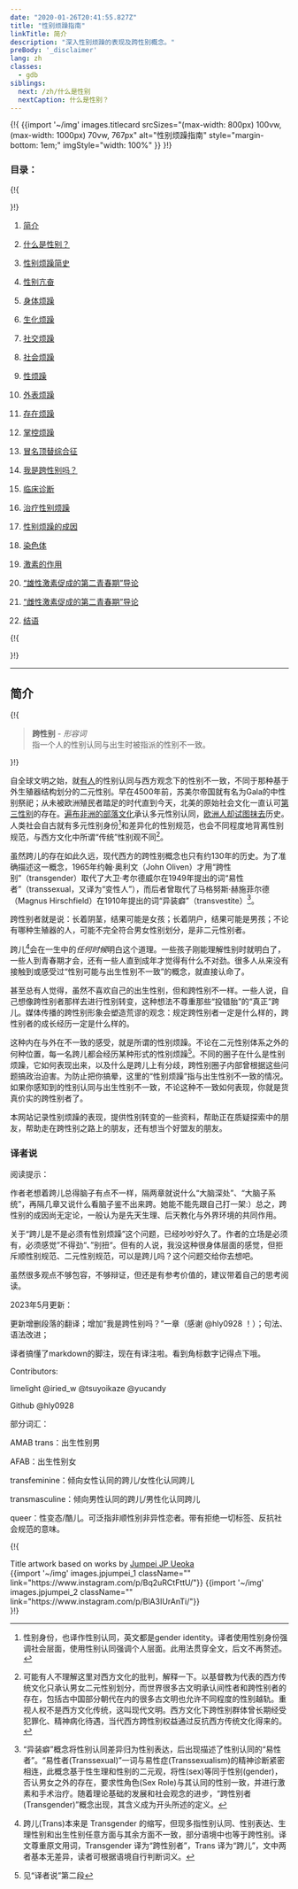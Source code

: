 ```yaml
---
date: "2020-01-26T20:41:55.827Z"
title: "性别烦躁指南"
linkTitle: 简介
description: "深入性别烦躁的表现及跨性别概念。"
preBody: '_disclaimer'
lang: zh
classes:
  - gdb
siblings:
  next: /zh/什么是性别
  nextCaption: 什么是性别？
---
```


{!{
{{import
  '~/img'
  images.titlecard
  srcSizes="(max-width: 800px) 100vw, (max-width: 1000px) 70vw, 767px"
  alt="性别烦躁指南"
  style="margin-bottom: 1em;"
  imgStyle="width: 100%"
}}
}!}

### 目录：

{!{ <div class="two-column-list"> }!}

1. [简介](#简介)

2. [什么是性别？](/zh/什么是性别)

3. [性别烦躁简史](/zh/历史)

4. [性别亢奋](/zh/亢奋)

5. [身体烦躁](/zh/身体烦躁)

6. [生化烦躁](/zh/生化烦躁)

7. [社交烦躁](/zh/社交烦躁)

8. [社会烦躁](/zh/社会烦躁)

9. [性烦躁](/zh/性烦躁)

10. [外表烦躁](/zh/外表烦躁)

11. [存在烦躁](/zh/存在烦躁)

12. [掌控烦躁](/zh/掌控烦躁)

13. [冒名顶替综合征](/zh/冒名顶替综合征)

14. [我是跨性别吗？](/zh/我是跨性别吗)

15. [临床诊断](/zh/诊断)

16. [治疗性别烦躁](/zh/治疗)

17. [性别烦躁的成因](/zh/成因)

18. [染色体](/zh/染色体)

19. [激素的作用](/zh/激素)

20. [“雄性激素促成的第二青春期”导论](/zh/雄二青春期)

21. [“雌性激素促成的第二青春期”导论](/zh/雌二青春期)

22. [结语](/zh/结语)

{!{ </div> }!}

<hr class="print-break-after print-hidden">

## 简介

{!{
<div class="gutter"><blockquote>
  <strong>跨性别</strong> - <em>形容词</em><br>
  指一个人的性别认同与出生时被指派的性别不一致。
</blockquote></div>

}!}

自全球文明之始，就[有人](https://en.wikipedia.org/wiki/Transgender_history)的性别认同与西方观念下的性别不一致，不同于那种基于外生殖器结构划分的二元性别。早在4500年前，苏美尔帝国就有名为Gala的中性别祭祀；从未被欧洲殖民者踏足的时代直到今天，北美的原始社会文化一直认可[第三性别](https://en.wikipedia.org/wiki/Third_gender)的存在。[遍布非洲的部落文化](https://medium.com/@janelane_62637/the-splendor-of-gender-non-conformity-in-africa-f894ff5706e1)承认多元性别认同，[欧洲人却试图抹去](https://daily.jstor.org/the-deviant-african-genders-that-colonialism-condemned/)历史。人类社会自古就有多元性别身份[^1]和差异化的性别规范，也会不同程度地背离性别规范，与西方文化中所谓“传统”性别观不同[^2]。

虽然跨儿的存在如此久远，现代西方的跨性别概念也只有约130年的历史。为了准确描述这一概念，1965年约翰·奥利文（John Oliven）才用“跨性别”（transgender）取代了大卫·考尔德威尔在1949年提出的词“易性者”（transsexual，又译为“变性人”），而后者曾取代了马格努斯·赫施菲尔德（Magnus Hirschfield）在1910年提出的词“异装癖”（transvestite）[^3]。

跨性别者就是说：长着阴茎，结果可能是女孩；长着阴户，结果可能是男孩；不论有哪种生殖器的人，可能不完全符合男女性别划分，是非二元性别者。

跨儿[^4]会在一生中的*任何时候*明白这个道理。一些孩子刚能理解性别时就明白了，一些人到青春期才会，还有一些人直到成年才觉得有什么不对劲。很多人从来没有接触到或感受过“性别可能与出生性别不一致”的概念，就直接认命了。

甚至总有人觉得，虽然不喜欢自己的出生性别，但和跨性别不一样。一些人说，自己想像跨性别者那样去进行性别转变，这种想法不尊重那些“投错胎”的“真正”跨儿。媒体传播的跨性别形象会塑造荒谬的观念：规定跨性别者一定是什么样的，跨性别者的成长经历一定是什么样的。

这种内在与外在不一致的感受，就是所谓的性别烦躁。不论在二元性别体系之外的何种位置，每一名跨儿都会经历某种形式的性别烦躁[^5]。不同的圈子在什么是性别烦躁，它如何表现出来，以及什么是跨儿上有分歧，跨性别圈子内部曾根据这些问题搞政治迫害。为防止把你搞晕，这里的“性别烦躁”指与出生性别不一致的情况。如果你感知到的性别认同与出生性别不一致，不论这种不一致如何表现，你就是货真价实的跨性别者了。

本网站记录性别烦躁的表现，提供性别转变的一些资料，帮助正在质疑探索中的朋友，帮助走在跨性别之路上的朋友，还有想当个好盟友的朋友。



### 译者说

阅读提示：

作者老想着跨儿总得脑子有点不一样，隔两章就说什么“大脑深处”、“大脑子系统”，再隔几章又说什么看脑子鉴不出来跨。她能不能先跟自己打一架:）总之，跨性别的成因尚无定论，一般认为是先天生理、后天教化与外界环境的共同作用。

关于“跨儿是不是必须有性别烦躁”这个问题，已经吵吵好久了。作者的立场是必须有，必须感觉”不得劲“、”别扭“。但有的人说，我没这种很身体层面的感觉，但拒斥顺性别规范、二元性别规范，可以是跨儿吗？这个问题交给你去想吧。

虽然很多观点不够包容，不够辩证，但还是有参考价值的，建议带着自己的思考阅读。

2023年5月更新：

更新增删段落的翻译；增加“我是跨性别吗？”一章（感谢 @hly0928 ！）；句法、语法改进；

译者搞懂了markdown的脚注，现在有译注啦。看到角标数字记得点下哦。

Contributors: 

limelight @iried_w @tsuyoikaze @yucandy

Github @hly0928

部分词汇：

AMAB trans：出生性别男

AFAB：出生性别女

transfeminine：倾向女性认同的跨儿/女性化认同跨儿

transmasculine：倾向男性认同的跨儿/男性化认同跨儿

queer：性变态/酷儿。可泛指非顺性别非异性恋者。带有拒绝一切标签、反抗社会规范的意味。

[^1]: 性别身份，也译作性别认同，英文都是gender identity。译者使用性别身份强调社会层面，使用性别认同强调个人层面。此用法贯穿全文，后文不再赘述。
[^2]: 可能有人不理解这里对西方文化的批判，解释一下。以基督教为代表的西方传统文化只承认男女二元性别划分，而世界很多古文明承认间性者和跨性别者的存在，包括古中国部分朝代在内的很多古文明也允许不同程度的性别越轨。重视人权不是西方文化传统，这叫现代文明。西方文化下跨性别群体曾长期经受犯罪化、精神病化待遇，当代西方跨性别权益通过反抗西方传统文化得来的。
[^3]: “异装癖”概念将性别认同差异归为性别表达，后出现描述了性别认同的“易性者”。“易性者(Transsexual)”一词与易性症(Transsexualism)的精神诊断紧密相连，此概念基于性生理和性别的二元观，将性(sex)等同于性别(gender)，否认男女之外的存在，要求性角色(Sex Role)与其认同的性别一致，并进行激素和手术治疗。随着理论基础的发展和社会观念的进步，“跨性别者(Transgender)”概念出现，其含义成为开头所述的定义。
[^4]: 跨儿(Trans)本来是 Transgender 的缩写，但现多指性别认同、性别表达、生理性别和出生性别任意方面与其余方面不一致，部分语境中也等于跨性别。译文尊重原文用词，Transgender 译为“跨性别者”，Trans 译为“跨儿”，文中两者基本无差异，读者可根据语境自行判断词义。
[^5]: 见“译者说”第二段


{!{
<div class="gutter flex flex-end print-inline print-span2 print-center">
<span>Title artwork based on works by <a href="https://www.instagram.com/jp_means_jumpei/">Jumpei JP Ueoka</a></span>
<div class="grid-row" style="grid-template-columns: 1fr 1fr">
{{import '~/img' images.jpjumpei_1 className="" link="https://www.instagram.com/p/Bq2uRCtFttU/"}}
{{import '~/img' images.jpjumpei_2 className="" link="https://www.instagram.com/p/BlA3IUrAnTi/"}}
</div>
</div>
}!}
